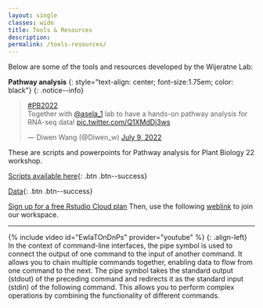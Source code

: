 ```yaml
---
layout: single
classes: wide
title: Tools & Resources
description:
permalink: /tools-resources/
---
```

Below are some of the tools and resources developed by the Wijeratne Lab:


**Pathway analysis**
{: style="text-align: center; font-size:1.75em; color: black"}
{: .notice--info}



<blockquote class="twitter-tweet"><p lang="en" dir="ltr"><a href="https://twitter.com/hashtag/PB2022?src=hash&amp;ref_src=twsrc%5Etfw">#PB2022</a> <br>Together with <a href="https://twitter.com/asela_1?ref_src=twsrc%5Etfw">@asela_1</a> lab to have a hands-on pathway analysis for RNA-seq data! <a href="https://t.co/Q1XMdDj3ws">pic.twitter.com/Q1XMdDj3ws</a></p>&mdash; Diwen Wang (@Diwen_w) <a href="https://twitter.com/Diwen_w/status/1545871240212008965?ref_src=twsrc%5Etfw">July 9, 2022</a></blockquote> <script async src="https://platform.twitter.com/widgets.js" charset="utf-8"></script>

These are scripts and powerpoints for Pathway analysis for Plant Biology 22 workshop. 

[Scripts available here](https://github.com/ajwije/20220709_pathway_analysis){: .btn .btn--success} 

[Data](https://www.dropbox.com/s/z7vbjfsis710am7/count_data.csv?dl=0){: .btn .btn--success} 

[Sign up for a free Rstudio Cloud plan](https://rstudio.cloud/plans/free) Then, use the following [weblink](https://rstudio.cloud/spaces/260439/join?access_code=a0fpHA3W2avORrVzIOyoqzVY8SfBI1cssIwCuxpO) to join our workspace. 




____

{% include video id="EwIaTOnDnPs" provider="youtube" %}
{: .align-left}
In the context of command-line interfaces, the pipe symbol is used to connect the output of one command to the input of another command. It allows you to chain multiple commands together, enabling data to flow from one command to the next. The pipe symbol takes the standard output (stdout) of the preceding command and redirects it as the standard input (stdin) of the following command. This allows you to perform complex operations by combining the functionality of different commands.